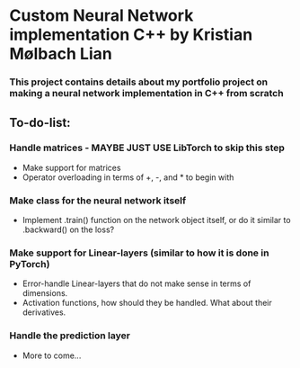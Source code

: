 # Custom Neural Network implementation C++ by Kristian Mølbach Lian
### This project contains details about my portfolio project on making a neural network implementation in C++ from scratch



## To-do-list:
### Handle matrices - MAYBE JUST USE LibTorch to skip this step
- Make support for matrices
- Operator overloading in terms of +, -, and * to begin with


### Make class for the neural network itself
- Implement .train() function on the network object itself, or do it similar to .backward() on the loss?


### Make support for Linear-layers (similar to how it is done in PyTorch)
- Error-handle Linear-layers that do not make sense in terms of dimensions.
- Activation functions, how should they be handled. What about their derivatives.

### Handle the prediction layer

- More to come...